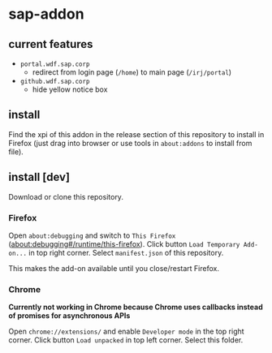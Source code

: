 # sap-addon

## current features
* `portal.wdf.sap.corp`
  * redirect from login page (`/home`) to main page (`/irj/portal`)
* `github.wdf.sap.corp`
  * hide yellow notice box

## install
Find the xpi of this addon in the release section of this repository to install in Firefox (just drag into browser or use tools in `about:addons` to install from file).

## install [dev]
Download or clone this repository.

### Firefox
Open `about:debugging` and switch to `This Firefox` ([about:debugging#/runtime/this-firefox](about:debugging#/runtime/this-firefox)).
Click button `Load Temporary Add-on...` in top right corner.
Select `manifest.json` of this repository.

This makes the add-on available until you close/restart Firefox.

### Chrome
**Currently not working in Chrome because Chrome uses callbacks instead of promises for asynchronous APIs**

Open `chrome://extensions/` and enable `Developer mode` in the top right corner.
Click button `Load unpacked` in top left corner.
Select this folder.